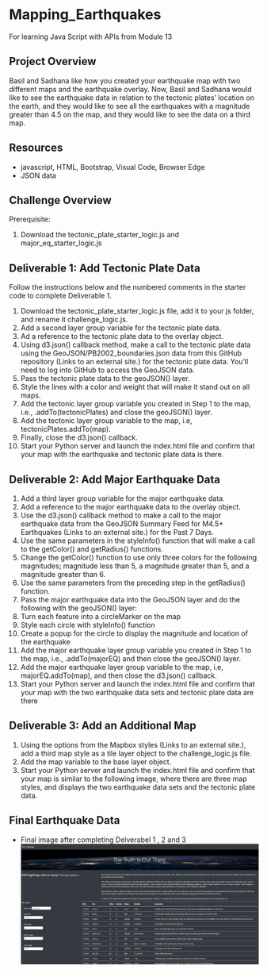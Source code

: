 # Mapping_Earthquakes
For learning Java Script with APIs from Module 13

## Project Overview
Basil and Sadhana like how you created your earthquake map with two different maps and the earthquake overlay. Now, Basil and Sadhana would like to see the earthquake data in relation to the tectonic plates’ location on the earth, and they would like to see all the earthquakes with a magnitude greater than 4.5 on the map, and they would like to see the data on a third map.
## Resources
- javascript, HTML, Bootstrap, Visual Code, Browser Edge
- JSON data  
## Challenge Overview
Prerequisite:
1.  Download the tectonic_plate_starter_logic.js and major_eq_starter_logic.js


## Deliverable 1:  Add Tectonic Plate Data

Follow the instructions below and the numbered comments in the starter code to complete Deliverable 1.

1. Download the tectonic_plate_starter_logic.js file, add it to your js folder, and rename it challenge_logic.js.
2. Add a second layer group variable for the tectonic plate data.
3. Ad a reference to the tectonic plate data to the overlay object.
4. Using d3.json() callback method, make a call to the tectonic plate data using the GeoJSON/PB2002_boundaries.json data from this GitHub repository (Links to an 
    external site.) for the tectonic plate data. You’ll need to log into GitHub to access the GeoJSON data.
5. Pass the tectonic plate data to the geoJSON() layer.
6. Style the lines with a color and weight that will make it stand out on all maps.
7. Add the tectonic layer group variable you created in Step 1 to the map, i.e., .addTo(tectonicPlates) and close the geoJSON() layer.
8. Add the tectonic layer group variable to the map, i.e, tectonicPlates.addTo(map).
9. Finally, close the d3.json() callback.
10. Start your Python server and launch the index.html file and confirm that your map with the earthquake and tectonic plate data is there.

## Deliverable 2:  Add Major Earthquake Data
1. Add a third layer group variable for the major earthquake data.
2. Add a reference to the major earthquake data to the overlay object.
3. Use the d3.json() callback method to make a call to the major earthquake data from the GeoJSON Summary Feed for M4.5+ Earthquakes (Links to an external site.) 
    for the Past 7 Days.
4. Use the same parameters in the styleInfo() function that will make a call to the getColor() and getRadius() functions.
5. Change the getColor() function to use only three colors for the following magnitudes; magnitude less than 5, a magnitude greater than 5, and a magnitude greater 
    than 6.
6. Use the same parameters from the preceding step in the getRadius() function.
7. Pass the major earthquake data into the GeoJSON layer and do the following with the geoJSON() layer:
8. Turn each feature into a circleMarker on the map
9. Style each circle with styleInfo() function
10. Create a popup for the circle to display the magnitude and location of the earthquake
11. Add the major earthquake layer group variable you created in Step 1 to the map, i.e., .addTo(majorEQ) and then close the geoJSON() layer.
12. Add the major earthquake layer group variable to the map, i.e, majorEQ.addTo(map), and then close the d3.json() callback.
13. Start your Python server and launch the index.html file and confirm that your map with the two earthquake data sets and tectonic plate data are there


## Deliverable 3:  Add an Additional Map 

1. Using the options from the Mapbox styles (Links to an external site.), add a third map style as a tile layer object to the challenge_logic.js file.
2. Add the map variable to the base layer object.
3. Start your Python server and launch the index.html file and confirm that your map is similar to the following image, where there are three map styles, and 
   displays the two earthquake data sets and the tectonic plate data.

## Final Earthquake Data 
  - Final image after completing Delverabel 1 , 2 and 3
    ![image_name](https://github.com/raneymjohnGit/UFOs/blob/main/static/Images/UFO_Sightings.png)
